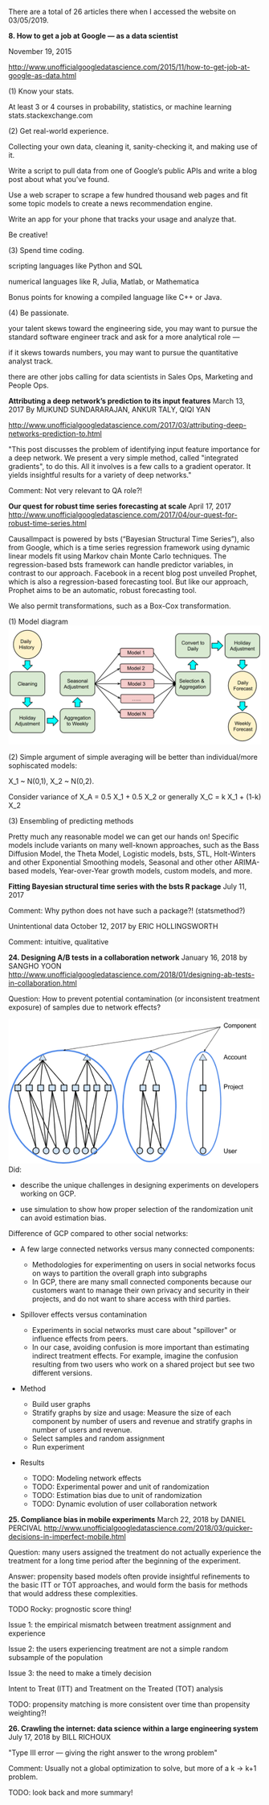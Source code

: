 

There are a total of 26 articles there when I accessed the website on 03/05/2019.

**8. How to get a job at Google — as a data scientist**

November 19, 2015

http://www.unofficialgoogledatascience.com/2015/11/how-to-get-job-at-google-as-data.html

(1) Know your stats. 

At least 3 or 4 courses in probability, statistics, or machine learning
stats.stackexchange.com

(2) Get real-world experience.

Collecting your own data, cleaning it, sanity-checking it, and making use of it.

Write a script to pull data from one of Google’s public APIs and write a blog post about what you’ve found.

Use a web scraper to scrape a few hundred thousand web pages and fit some topic models to create a news recommendation engine. 

Write an app for your phone that tracks your usage and analyze that. 

Be creative!

(3) Spend time coding.

scripting languages like Python and SQL

numerical languages like R, Julia, Matlab, or Mathematica

Bonus points for knowing a compiled language like C++ or Java.

(4) Be passionate.

your talent skews toward the engineering side, you may want to pursue the standard software engineer track and ask for a more analytical role — 

if it skews towards numbers, you may want to pursue the quantitative analyst track.

there are other jobs calling for data scientists in Sales Ops, Marketing and People Ops.


**Attributing a deep network’s prediction to its input features** 
March 13, 2017
By MUKUND SUNDARARAJAN, ANKUR TALY, QIQI YAN

http://www.unofficialgoogledatascience.com/2017/03/attributing-deep-networks-prediction-to.html

"This post discusses the problem of identifying input feature 
importance for a deep network. We present a very simple method, 
called "integrated gradients", to do this. All it involves is a 
few calls to a gradient operator. It yields insightful results for a 
variety of deep networks."

Comment: Not very relevant to QA role?!



**Our quest for robust time series forecasting at scale**
April 17, 2017
http://www.unofficialgoogledatascience.com/2017/04/our-quest-for-robust-time-series.html

CausalImpact is powered by bsts (“Bayesian Structural Time Series”), also from Google, 
which is a time series regression framework using dynamic linear models fit using Markov 
chain Monte Carlo techniques. The regression-based bsts framework can handle predictor 
variables, in contrast to our approach. Facebook in a recent blog post unveiled Prophet, 
which is also a regression-based forecasting tool. But like our approach, Prophet aims 
to be an automatic, robust forecasting tool.

We also permit transformations, such as a Box-Cox transformation.

(1) Model diagram
![Alt text](images/workflow.png?raw=true "Optional Title")

(2) Simple argument of simple averaging will be better than individual/more sophiscated models:

X_1 ~ N(0,1), X_2 ~ N(0,2).

Consider variance of X_A = 0.5 X_1 + 0.5 X_2 or generally X_C = k X_1 + (1-k) X_2

(3) Ensembling of predicting methods

Pretty much any reasonable model we can get our hands on! 
Specific models include variants on many well-known approaches, 
such as the Bass Diffusion Model, the Theta Model, Logistic models, 
bsts, STL, Holt-Winters and other Exponential Smoothing models, 
Seasonal and other other ARIMA-based models, Year-over-Year growth models, 
custom models, and more.


**Fitting Bayesian structural time series with the bsts R package**
July 11, 2017

Comment: Why python does not have such a package?! (statsmethod?)


Unintentional data 
October 12, 2017
by ERIC HOLLINGSWORTH

Comment: intuitive, qualitative

**24. Designing A/B tests in a collaboration network** 
January 16, 2018
by SANGHO YOON
http://www.unofficialgoogledatascience.com/2018/01/designing-ab-tests-in-collaboration.html

Question: How to prevent potential contamination (or inconsistent treatment exposure) of samples due to network effects?

![Alt text](images/Sangho3.png?raw=true "Optional Title")
Did:
- describe the unique challenges in designing experiments on developers working on GCP. 

- use simulation to show how proper selection of the randomization unit can avoid estimation bias.

Difference of GCP compared to other social networks:
- A few large connected networks versus many connected components: 
    - Methodologies for experimenting on users in social networks focus on ways to partition the overall graph into subgraphs
    -  In GCP, there are many small connected components because our customers want to manage their own privacy and security in their projects, and do not want to share access with third parties.

- Spillover effects versus contamination
    - Experiments in social networks must care about "spillover" or influence effects from peers. 
    - In our case, avoiding confusion is more important than estimating indirect treatment effects. For example, imagine the confusion resulting from two users who work on a shared project but see two different versions.

- Method
    - Build user graphs
    - Stratify graphs by size and usage: 
        Measure the size of each component by number of users and revenue 
        and stratify graphs in number of users and revenue.
    - Select samples and random assignment
    - Run experiment

- Results
    - TODO: Modeling network effects
    - TODO: Experimental power and unit of randomization
    - TODO: Estimation bias due to unit of randomization
    - TODO: Dynamic evolution of user collaboration network
    


**25. Compliance bias in mobile experiments** 
March 22, 2018
by DANIEL PERCIVAL
http://www.unofficialgoogledatascience.com/2018/03/quicker-decisions-in-imperfect-mobile.html

Question: many users assigned the treatment do not actually experience the treatment for a long time period after the beginning of the experiment.

Answer: propensity based models often provide insightful refinements to the basic ITT or TOT approaches, and would form the basis for methods that would address these complexities.

TODO Rocky: prognostic score thing!

Issue 1: the empirical mismatch between treatment assignment and experience

Issue 2: the users experiencing treatment are not a simple random subsample of the population

Issue 3: the need to make a timely decision

Intent to Treat (ITT) and Treatment on the Treated (TOT) analysis

TODO: propensity matching is more consistent over time than propensity weighting?!

**26. Crawling the internet: data science within a large engineering system**
July 17, 2018
by BILL RICHOUX

"Type III error — giving the right answer to the wrong problem"

Comment: Usually not a global optimization to solve, but more of a k -> k+1 problem.

TODO: look back and more summary!


